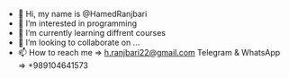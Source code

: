 - 👋 Hi, my name is @HamedRanjbari
- 👀 I’m interested in programming
- 🌱 I’m currently learning diffrent courses
- 💞️ I’m looking to collaborate on ...
- 📫 How to reach me => h.ranjbari22@gmail.com
     Telegram & WhatsApp => +989104641573 

<!---
HamedRanjbari/HamedRanjbari is a ✨ special ✨ repository because its `README.md` (this file) appears on your GitHub profile.
You can click the Preview link to take a look at your changes.
--->
